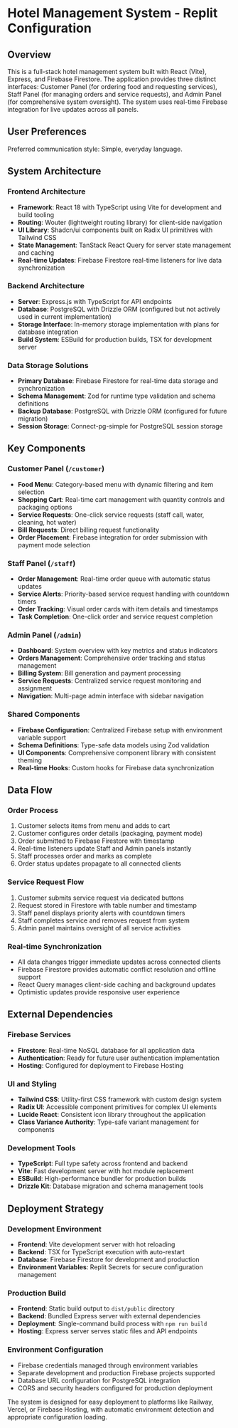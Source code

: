 # Hotel Management System - Replit Configuration

## Overview

This is a full-stack hotel management system built with React (Vite), Express, and Firebase Firestore. The application provides three distinct interfaces: Customer Panel (for ordering food and requesting services), Staff Panel (for managing orders and service requests), and Admin Panel (for comprehensive system oversight). The system uses real-time Firebase integration for live updates across all panels.

## User Preferences

Preferred communication style: Simple, everyday language.

## System Architecture

### Frontend Architecture
- **Framework**: React 18 with TypeScript using Vite for development and build tooling
- **Routing**: Wouter (lightweight routing library) for client-side navigation
- **UI Library**: Shadcn/ui components built on Radix UI primitives with Tailwind CSS
- **State Management**: TanStack React Query for server state management and caching
- **Real-time Updates**: Firebase Firestore real-time listeners for live data synchronization

### Backend Architecture
- **Server**: Express.js with TypeScript for API endpoints
- **Database**: PostgreSQL with Drizzle ORM (configured but not actively used in current implementation)
- **Storage Interface**: In-memory storage implementation with plans for database integration
- **Build System**: ESBuild for production builds, TSX for development server

### Data Storage Solutions
- **Primary Database**: Firebase Firestore for real-time data storage and synchronization
- **Schema Management**: Zod for runtime type validation and schema definitions
- **Backup Database**: PostgreSQL with Drizzle ORM (configured for future migration)
- **Session Storage**: Connect-pg-simple for PostgreSQL session storage

## Key Components

### Customer Panel (`/customer`)
- **Food Menu**: Category-based menu with dynamic filtering and item selection
- **Shopping Cart**: Real-time cart management with quantity controls and packaging options
- **Service Requests**: One-click service requests (staff call, water, cleaning, hot water)
- **Bill Requests**: Direct billing request functionality
- **Order Placement**: Firebase integration for order submission with payment mode selection

### Staff Panel (`/staff`)
- **Order Management**: Real-time order queue with automatic status updates
- **Service Alerts**: Priority-based service request handling with countdown timers
- **Order Tracking**: Visual order cards with item details and timestamps
- **Task Completion**: One-click order and service request completion

### Admin Panel (`/admin`)
- **Dashboard**: System overview with key metrics and status indicators
- **Orders Management**: Comprehensive order tracking and status management
- **Billing System**: Bill generation and payment processing
- **Service Requests**: Centralized service request monitoring and assignment
- **Navigation**: Multi-page admin interface with sidebar navigation

### Shared Components
- **Firebase Configuration**: Centralized Firebase setup with environment variable support
- **Schema Definitions**: Type-safe data models using Zod validation
- **UI Components**: Comprehensive component library with consistent theming
- **Real-time Hooks**: Custom hooks for Firebase data synchronization

## Data Flow

### Order Process
1. Customer selects items from menu and adds to cart
2. Customer configures order details (packaging, payment mode)
3. Order submitted to Firebase Firestore with timestamp
4. Real-time listeners update Staff and Admin panels instantly
5. Staff processes order and marks as complete
6. Order status updates propagate to all connected clients

### Service Request Flow
1. Customer submits service request via dedicated buttons
2. Request stored in Firestore with table number and timestamp
3. Staff panel displays priority alerts with countdown timers
4. Staff completes service and removes request from system
5. Admin panel maintains oversight of all service activities

### Real-time Synchronization
- All data changes trigger immediate updates across connected clients
- Firebase Firestore provides automatic conflict resolution and offline support
- React Query manages client-side caching and background updates
- Optimistic updates provide responsive user experience

## External Dependencies

### Firebase Services
- **Firestore**: Real-time NoSQL database for all application data
- **Authentication**: Ready for future user authentication implementation
- **Hosting**: Configured for deployment to Firebase Hosting

### UI and Styling
- **Tailwind CSS**: Utility-first CSS framework with custom design system
- **Radix UI**: Accessible component primitives for complex UI elements
- **Lucide React**: Consistent icon library throughout the application
- **Class Variance Authority**: Type-safe variant management for components

### Development Tools
- **TypeScript**: Full type safety across frontend and backend
- **Vite**: Fast development server with hot module replacement
- **ESBuild**: High-performance bundler for production builds
- **Drizzle Kit**: Database migration and schema management tools

## Deployment Strategy

### Development Environment
- **Frontend**: Vite development server with hot reloading
- **Backend**: TSX for TypeScript execution with auto-restart
- **Database**: Firebase Firestore for development and production
- **Environment Variables**: Replit Secrets for secure configuration management

### Production Build
- **Frontend**: Static build output to `dist/public` directory
- **Backend**: Bundled Express server with external dependencies
- **Deployment**: Single-command build process with `npm run build`
- **Hosting**: Express server serves static files and API endpoints

### Environment Configuration
- Firebase credentials managed through environment variables
- Separate development and production Firebase projects supported
- Database URL configuration for PostgreSQL integration
- CORS and security headers configured for production deployment

The system is designed for easy deployment to platforms like Railway, Vercel, or Firebase Hosting, with automatic environment detection and appropriate configuration loading.